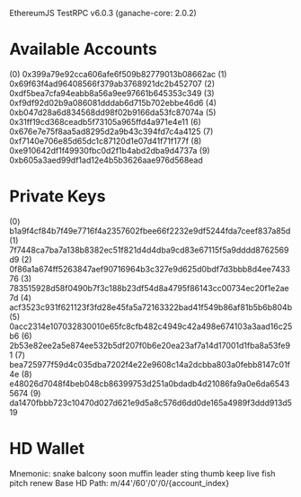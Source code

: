 EthereumJS TestRPC v6.0.3 (ganache-core: 2.0.2)

Available Accounts
==================
(0) 0x399a79e92cca606afe6f509b82779013b08662ac
(1) 0x69f63f4ad96408566f379ab3768921dc2b452707
(2) 0xdf5bea7cfa94eabb8a56a9ee97661b645353c349
(3) 0xf9df92d02b9a086081dddab6d715b702ebbe46d6
(4) 0xb047d28a6d834568dd98f02b9166da53fc87074a
(5) 0x31ff19cd368ceadb5f73105a965ffd4a971e4e11
(6) 0x676e7e75f8aa5ad8295d2a9b43c394fd7c4a4125
(7) 0xf7140e706e85d65dc1c87120d1e07d41f71f177f
(8) 0xe910642df1f49930fbc0d2f1b4abd2dba9d4737a
(9) 0xb605a3aed99df1ad12e4b5b3626aae976d568ead

Private Keys
==================
(0) b1a9f4cf84b7f49e7716f4a2357602fbee66f2232e9df5244fda7ceef837a85d
(1) 7f7448ca7ba7a138b8382ec51f821d4d4dba9cd83e67115f5a9dddd8762569d9
(2) 0f86a1a674ff5263847aef90716964b3c327e9d625d0bdf7d3bbb8d4ee743376
(3) 783515928d58f0490b7f3c188b23df54d8a4795f86143cc00734ec20f1e2ae7d
(4) acf3523c931f621123f3fd28e45fa5a72163322bad41f549b86af81b5b6b804b
(5) 0acc2314e107032830010e65fc8cfb482c4949c42a498e674103a3aad16c25b6
(6) 2b53e82ee2a5e874ee532b5df207f0b6e20ea23af7a14d17001d1fba8a53fe91
(7) bea725977f59d4c035dba7202f4e22e9608c14a2dcbba803a0febb8147c01f4e
(8) e48026d7048f4beb048cb86399753d251a0bdadb4d21086fa9a0e6da65435674
(9) da1470fbbb723c10470d027d621e9d5a8c576d6dd0de165a4989f3ddd913d519

HD Wallet
==================
Mnemonic:      snake balcony soon muffin leader sting thumb keep live fish pitch renew
Base HD Path:  m/44'/60'/0'/0/{account_index}
